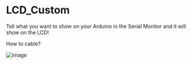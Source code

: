 # LCD_Custom

Tell what you want to show on your Arduino in the Serial Monitor and it will show on the LCD!

How to cable?

![image](https://user-images.githubusercontent.com/82216890/218256676-810a27a4-c1de-4a6a-9678-c58cefa945b9.png)
